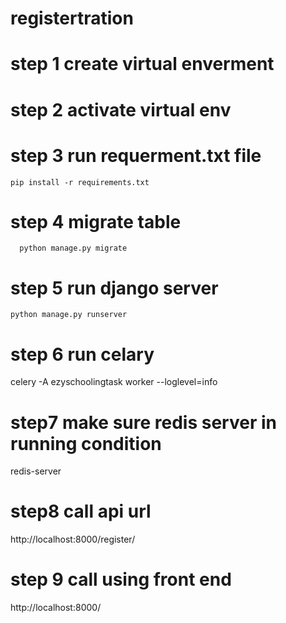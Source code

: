 # registertration
# step 1 create virtual enverment
    
# step 2 activate virtual env
# step 3 run requerment.txt file
    pip install -r requirements.txt
# step 4 migrate table 
      python manage.py migrate
# step 5 run django server
    python manage.py runserver
# step 6 run celary
  celery -A ezyschoolingtask worker --loglevel=info
# step7 make sure redis server in running condition
  redis-server
# step8 call api url
  http://localhost:8000/register/
# step 9 call using front end
  http://localhost:8000/
